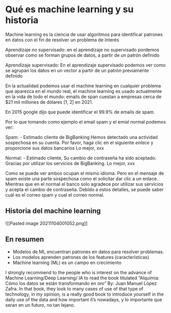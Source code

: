 # Qué es machine learning y su historia

Machine learning es la ciencia de usar algoritmos para identificar patrones en datos con el fin de resolver un problema de interés

Aprendizaje no supervisado: en el aprendizaje no supervisado pordemos observar como se forman grupos de datos, a partir de un patrón definido 

Aprendizaje supervisado: En el aprendizaje supervisado podemos ver como se agrupan los datos en un vector a partir de un patrón previamente definido 

En la actualidad podemos usar el machine learning en cualquier problema que aparezca en el mundo real, el machine learning es usado actualmente en la vida de todo el mundo: emails de span cuestan a empresas cerca de $21 mil millones de dólares [1, 2] en 2021.

En 2015 google dijo que puede identificar el 99.9% de emails de spam.

Por lo que tomando como ejemplo el email spam y el emial normal podemos ver:

Spam: 
	- Estimado cliente de BigBanking
		Hemos detectado una actividad sospechosa en su cuenta.
		Por favor, haga clic en el siguiente $enlace$ y proporcione sus datos bancarios
		Lo mejor,
		xxx
		
Normal:
	- Estimado cliente, 
		Su cambio de contraseña ha sido aceptado. Gracias por utilizar los servicios de BigBanking.
		Lo mejor,
		xxx

Como se puede ver ambos ocupan el mismo idioma. Pero en el mensaje de spam existe una parte sospechosa como el solicitar dar clic a un enlace. Mientras que en el normal el banco solo agradece por utilizar sus servicios y acepta el cambio de contraseña. Debido a estos detalles, se puede saber cuál es el correo spam y cual el correo normal.

## Historia del machine learning

![[Pasted image 20211104001052.png]]

## En resumen

- Modelos de ML encuentran patrones en datos para resolver problemas.
- Los modelos aprenden patrones de los features (características)
- Machine learning (ML) es un campo en crecimiento

I strongly recommend to the people who is interest on the advance of Machine Learning/Deep Learning/ IA to read the book titulated “Alquimia: Cómo los datos se están transformando en oro” By: Juan Manuel López Zafra. In that book, they look to many cases of use of that type of technology, in my opinion, is a really good book to introduce yourself in the daily use of the data and how important it’s nowadays, y lo importante que seran en un futuro, no tan lejano.